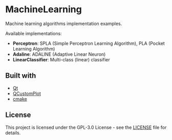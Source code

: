 # MachineLearning

Machine learning algorithms implementation examples.

Available implementations:
 - __Perceptron__: SPLA (Simple Perceptron Learning Algorithm), PLA (Pocket Learning Algorithm)
 - __Adaline__: ADALINE (Adaptive Linear Neuron)
 - __LinearClassifier__: Multi-class (linear) classifier

## Built with
* [Qt](https://www.qt.io)
* [QCustomPlot](https://www.qcustomplot.com)
* [cmake](https://cmake.org)

## License
This project is licensed under the GPL-3.0 License - see the [LICENSE](LICENSE) file for details.
